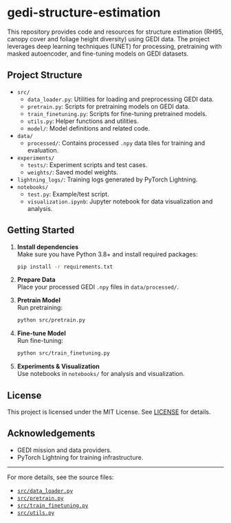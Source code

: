# gedi-structure-estimation

This repository provides code and resources for structure estimation (RH95, canopy cover and foliage height diversity) using GEDI data. The project leverages deep learning techniques (UNET) for processing, pretraining with masked autoencoder, and fine-tuning models on GEDI datasets.

## Project Structure

- `src/`
  - `data_loader.py`: Utilities for loading and preprocessing GEDI data.
  - `pretrain.py`: Scripts for pretraining models on GEDI data.
  - `train_finetuning.py`: Scripts for fine-tuning pretrained models.
  - `utils.py`: Helper functions and utilities.
  - `model/`: Model definitions and related code.
- `data/`
  - `processed/`: Contains processed `.npy` data tiles for training and evaluation.
- `experiments/`
  - `tests/`: Experiment scripts and test cases.
  - `weights/`: Saved model weights.
- `lightning_logs/`: Training logs generated by PyTorch Lightning.
- `notebooks/`
  - `test.py`: Example/test script.
  - `visualization.ipynb`: Jupyter notebook for data visualization and analysis.

## Getting Started

1. **Install dependencies**  
   Make sure you have Python 3.8+ and install required packages:
   ```sh
   pip install -r requirements.txt
   ```

2. **Prepare Data**  
   Place your processed GEDI `.npy` files in `data/processed/`.

3. **Pretrain Model**  
   Run pretraining:
   ```sh
   python src/pretrain.py
   ```

4. **Fine-tune Model**  
   Run fine-tuning:
   ```sh
   python src/train_finetuning.py
   ```

5. **Experiments & Visualization**  
   Use notebooks in `notebooks/` for analysis and visualization.

## License

This project is licensed under the MIT License. See [LICENSE](LICENSE) for details.

## Acknowledgements

- GEDI mission and data providers.
- PyTorch Lightning for training infrastructure.

---

For more details, see the source files:
- [`src/data_loader.py`](src/data_loader.py)
- [`src/pretrain.py`](src/pretrain.py)
- [`src/train_finetuning.py`](src/train_finetuning.py)
- [`src/utils.py`](src/utils.py)
